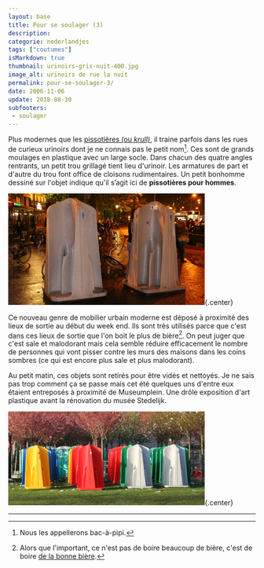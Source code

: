 ```yaml
---
layout: base
title: Pour se soulager (3)
description: 
categorie: nederlandjes
tags: ["coutumes"]
isMarkdown: true
thumbnail: urinoirs-gris-nuit-400.jpg
image_alt: urinoirs de rue la nuit
permalink: pour-se-soulager-3/
date: 2006-11-06
update: 2018-08-30
subfooters:
 - soulager
---
```


Plus modernes que les [pissotières (ou ](/pour-se-soulager-2)*[krull)](/pour-se-soulager-2)*, il traine parfois dans les rues de curieux urinoirs dont je ne connais pas le petit nom[^1]. Ces sont de grands moulages en plastique avec un large socle. Dans chacun des quatre angles rentrants, un petit trou grillagé tient lieu d'urinoir. Les armatures de part et d'autre du trou font office de cloisons rudimentaires. Un petit bonhomme dessiné sur l'objet indique qu'il s’agit ici de **pissotières pour hommes**.

![urinoirs de rue la nuit](urinoirs-gris-nuit-400.jpg){.center}

Ce nouveau genre de mobilier urbain moderne est déposé à proximité des lieux de sortie au début du week end. Ils sont très utilisés parce que c'est dans ces lieux de sortie que l'on boit le plus de bière[^2]. On peut juger que c'est sale et malodorant mais cela semble réduire efficacement le nombre de personnes qui vont pisser contre les murs des maisons dans les coins sombres (ce qui est encore plus sale et plus malodorant). 

Au petit matin, ces objets sont retirés pour être vidés et nettoyés. Je ne sais pas trop comment ça se passe mais cet été quelques uns d'entre eux étaient entreposés à proximité de Museumplein. Une drôle exposition d'art plastique avant la rénovation du musée Stedelijk.

![urinoirs de rue le jour](urinoirs-couleur-jour-400.jpg){.center}

---
[^1]: Nous les appellerons bac-à-pipi.
[^2]: Alors que l'important, ce n'est pas de boire beaucoup de bière, c'est de boire [de la bonne bière](http://www.orgemont.com/).
<!-- post notes:
http://myvag.net/pee/standing/
--->
